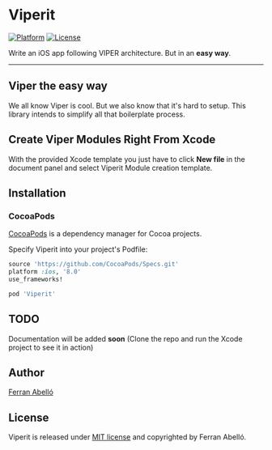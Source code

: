 Viperit
===================
[![Platform](http://img.shields.io/badge/platform-ios-blue.svg)](https://developer.apple.com/iphone/index.action)
[![License](http://img.shields.io/badge/license-MIT-orange.svg)](http://mit-license.org)

Write an iOS app following VIPER architecture. But in an **easy way**.

----------

## Viper the easy way
We all know Viper is cool. But we also know that it's hard to setup. This library intends to simplify all that boilerplate process.

## Create Viper Modules Right From Xcode

With the provided Xcode template you just have to click <i class="icon-file"></i> **New file** in the document panel and select Viperit Module creation template.

## Installation

### CocoaPods

[CocoaPods](https://cocoapods.org/) is a dependency manager for Cocoa projects.

Specify Viperit into your project's Podfile:

```ruby
source 'https://github.com/CocoaPods/Specs.git'
platform :ios, '8.0'
use_frameworks!

pod 'Viperit'
```

TODO
-------------

Documentation will be added **soon** (Clone the repo and run the Xcode project to see it in action)

## Author

[Ferran Abelló](https://www.github.com/ferranabello "Ferran Abelló Github")

## License

Viperit is released under [MIT license](https://raw.githubusercontent.com/ferranabello/viperit/master/LICENSE) and copyrighted by Ferran Abelló.

